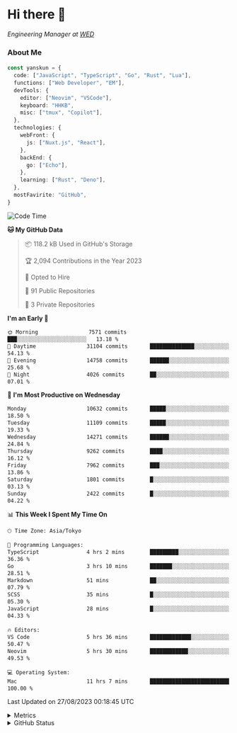 # Hi there&nbsp;:wave:

<!-- ![Alt text](https://spotify-recently-played-readme.vercel.app/api?user=31kynbuubkiu3r4qh4hjuaglhfay) -->

_Engineering Manager at [WED](https://github.com/wedinc)_

### About Me

```ts
const yanskun = {
  code: ["JavaScript", "TypeScript", "Go", "Rust", "Lua"],
  functions: ["Web Developer", "EM"],
  devTools: {
    editor: ["Neovim", "VSCode"],
    keyboard: "HHKB",
    misc: ["tmux", "Copilot"],
  },
  technologies: {
    webFront: {
      js: ["Nuxt.js", "React"],
    },
    backEnd: {
      go: ["Echo"],
    },
    learning: ["Rust", "Deno"],
  },
  mostFavirite: "GitHub",
}
```

<!--START_SECTION:waka-->
![Code Time](http://img.shields.io/badge/Code%20Time-457%20hrs%2013%20mins-blue)

**🐱 My GitHub Data** 

> 📦 118.2 kB Used in GitHub's Storage 
 > 
> 🏆 2,094 Contributions in the Year 2023
 > 
> 💼 Opted to Hire
 > 
> 📜 91 Public Repositories 
 > 
> 🔑 3 Private Repositories 
 > 
**I'm an Early 🐤** 

```text
🌞 Morning                7571 commits        ███░░░░░░░░░░░░░░░░░░░░░░   13.18 % 
🌆 Daytime                31104 commits       ██████████████░░░░░░░░░░░   54.13 % 
🌃 Evening                14758 commits       ██████░░░░░░░░░░░░░░░░░░░   25.68 % 
🌙 Night                  4026 commits        ██░░░░░░░░░░░░░░░░░░░░░░░   07.01 % 
```
📅 **I'm Most Productive on Wednesday** 

```text
Monday                   10632 commits       █████░░░░░░░░░░░░░░░░░░░░   18.50 % 
Tuesday                  11109 commits       █████░░░░░░░░░░░░░░░░░░░░   19.33 % 
Wednesday                14271 commits       ██████░░░░░░░░░░░░░░░░░░░   24.84 % 
Thursday                 9262 commits        ████░░░░░░░░░░░░░░░░░░░░░   16.12 % 
Friday                   7962 commits        ███░░░░░░░░░░░░░░░░░░░░░░   13.86 % 
Saturday                 1801 commits        █░░░░░░░░░░░░░░░░░░░░░░░░   03.13 % 
Sunday                   2422 commits        █░░░░░░░░░░░░░░░░░░░░░░░░   04.22 % 
```


📊 **This Week I Spent My Time On** 

```text
🕑︎ Time Zone: Asia/Tokyo

💬 Programming Languages: 
TypeScript               4 hrs 2 mins        █████████░░░░░░░░░░░░░░░░   36.36 % 
Go                       3 hrs 10 mins       ███████░░░░░░░░░░░░░░░░░░   28.51 % 
Markdown                 51 mins             ██░░░░░░░░░░░░░░░░░░░░░░░   07.79 % 
SCSS                     35 mins             █░░░░░░░░░░░░░░░░░░░░░░░░   05.30 % 
JavaScript               28 mins             █░░░░░░░░░░░░░░░░░░░░░░░░   04.33 % 

🔥 Editors: 
VS Code                  5 hrs 36 mins       █████████████░░░░░░░░░░░░   50.47 % 
Neovim                   5 hrs 30 mins       ████████████░░░░░░░░░░░░░   49.53 % 

💻 Operating System: 
Mac                      11 hrs 7 mins       █████████████████████████   100.00 % 
```


 Last Updated on 27/08/2023 00:18:45 UTC
<!--END_SECTION:waka-->

<details>
  <summary>Metrics</summary>
  <img src="https://github.com/yanskun/yanskun/blob/main/github-metrics.svg" alt="Metrics">
</details>

<details>
  <summary>GitHub Status</summary>
  <picture>
    <source media="(prefers-color-scheme: dark)" srcset="https://raw.githubusercontent.com/yanskun/yanskun/master/profile-summary-card-output/nord_dark/0-profile-details.svg">
   <img src="https://raw.githubusercontent.com/yanskun/yanskun/master/profile-summary-card-output/default/0-profile-details.svg">
  </picture>
  <br>
  <picture>
    <source media="(prefers-color-scheme: dark)" srcset="https://raw.githubusercontent.com/yanskun/yanskun/master/profile-summary-card-output/nord_dark/1-repos-per-language.svg">
   <img src="https://raw.githubusercontent.com/yanskun/yanskun/master/profile-summary-card-output/default/1-repos-per-language.svg">
  </picture>
  <picture>
    <source media="(prefers-color-scheme: dark)" srcset="https://raw.githubusercontent.com/yanskun/yanskun/master/profile-summary-card-output/nord_dark/2-most-commit-language.svg">
   <img src="https://raw.githubusercontent.com/yanskun/yanskun/master/profile-summary-card-output/default/2-most-commit-language.svg">
  </picture>
  <br>
  <picture>
    <source media="(prefers-color-scheme: dark)" srcset="https://raw.githubusercontent.com/yanskun/yanskun/master/profile-summary-card-output/nord_dark/3-stats.svg">
   <img src="https://raw.githubusercontent.com/yanskun/yanskun/master/profile-summary-card-output/default/3-stats.svg">
  </picture>
  <picture>
    <source media="(prefers-color-scheme: dark)" srcset="https://raw.githubusercontent.com/yanskun/yanskun/master/profile-summary-card-output/nord_dark/4-productive-time.svg">
   <img src="https://raw.githubusercontent.com/yanskun/yanskun/master/profile-summary-card-output/default/4-productive-time.svg">
  </picture>
</details>
